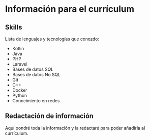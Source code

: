 # Información para el currículum

## Skills
Lista de lenguajes y tecnologías que conozdo:

- Kotlin
- Java
- PHP
- Laravel
- Bases de datos SQL
- Bases de datos No SQL
- Git
- C++
- Docker
- Python
- Conocimiento en redes

## Redactación de información

Aquí pondré toda la información y la redactaré para poder añadirla al currículum.
